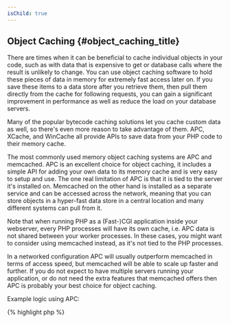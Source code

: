 ```yaml
---
isChild: true
---
```


## Object Caching {#object_caching_title}

There are times when it can be beneficial to cache individual objects in your code, such as with data that is expensive
to get or database calls where the result is unlikely to change. You can use object caching software to hold these
pieces of data in memory for extremely fast access later on. If you save these items to a data store after you retrieve
them, then pull them directly from the cache for following requests, you can gain a significant improvement in
performance as well as reduce the load on your database servers.

Many of the popular bytecode caching solutions let you cache custom data as well, so there's even more reason to take
advantage of them. APC, XCache, and WinCache all provide APIs to save data from your PHP code to their memory cache.

The most commonly used memory object caching systems are APC and memcached. APC is an excellent choice for object
caching, it includes a simple API for adding your own data to its memory cache and is very easy to setup and use. The
one real limitation of APC is that it is tied to the server it's installed on. Memcached on the other hand is installed
as a separate service and can be accessed across the network, meaning that you can store objects in a hyper-fast data
store in a central location and many different systems can pull from it.

Note that when running PHP as a (Fast-)CGI application inside your webserver, every PHP processes will have its own
cache, i.e. APC data is not shared between your worker processes. In these cases, you might want to consider using
memcached instead, as it's not tied to the PHP processes.

In a networked configuration APC will usually outperform memcached in terms of access speed, but memcached will be able
to scale up faster and further. If you do not expect to have multiple servers running your application, or do not need
the extra features that memcached offers then APC is probably your best choice for object caching.

Example logic using APC:

{% highlight php %}
<?php
// check if there is data saved as 'expensive_data' in cache
if (apc_fetch('expensive_data') === false) {
    // data is not in cache; save expensive call for later use
    apc_add('expensive_data', get_expensive_data());
}

print_r(apc_fetch('expensive_data'));
{% endhighlight %}

Learn more about popular object caching systems:

* [APC Functions](http://php.net/manual/en/ref.apc.php)
* [Memcached](http://memcached.org/)
* [Redis](http://redis.io/)
* [XCache APIs](http://xcache.lighttpd.net/wiki/XcacheApi)
* [WinCache Functions](http://www.php.net/manual/en/ref.wincache.php)
